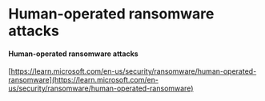 # Human-operated ransomware attacks

#### Human-operated ransomware attacks <a href="#human-operated-ransomware-attacks" id="human-operated-ransomware-attacks"></a>

[https://learn.microsoft.com/en-us/security/ransomware/human-operated-ransomware](https://learn.microsoft.com/en-us/security/ransomware/human-operated-ransomware)









